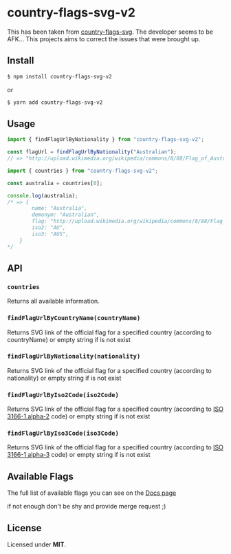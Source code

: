 # country-flags-svg-v2

This has been taken from [country-flags-svg](https://github.com/ronatskiy/country-flags-svg).
The developer seems to be AFK... This projects aims to correct the issues that were brought up.

## Install

```sh
$ npm install country-flags-svg-v2
```
or

```sh
$ yarn add country-flags-svg-v2
```

## Usage

```js
import { findFlagUrlByNationality } from "country-flags-svg-v2";

const flagUrl = findFlagUrlByNationality("Australian");
// => "http://upload.wikimedia.org/wikipedia/commons/8/88/Flag_of_Australia_%28converted%29.svg"

```

```js
import { countries } from "country-flags-svg-v2";

const australia = countries[0];

console.log(australia);
/* => {
		name: "Australia",
		demonym: "Australian",
		flag: "http://upload.wikimedia.org/wikipedia/commons/8/88/Flag_of_Australia_%28converted%29.svg",
		iso2: "AU",
		iso3: "AUS",
	}
*/
```

## API

### `countries`

Returns all available information.


### `findFlagUrlByCountryName(countryName)`

Returns SVG link of the official flag for a specified country (according to countryName) or empty string if is not exist

### `findFlagUrlByNationality(nationality)`

Returns SVG link of the official flag for a specified country (according to nationality) or empty string if is not exist

### `findFlagUrlByIso2Code(iso2Code)`

Returns SVG link of the official flag for a specified country (according to [ISO 3166-1 alpha-2](http://en.wikipedia.org/wiki/ISO_3166-1_alpha-2) code) or empty string if is not exist

### `findFlagUrlByIso3Code(iso3Code)`

Returns SVG link of the official flag for a specified country (according to [ISO 3166-1 alpha-3](http://en.wikipedia.org/wiki/ISO_3166-1_alpha-3) code) or empty string if is not exist

## Available Flags

The full list of available flags you can see on the [Docs page](https://ronatskiy.github.io/country-flags-svg/)

if not enough don't be shy and provide merge request ;)

## License

Licensed under **MIT**.